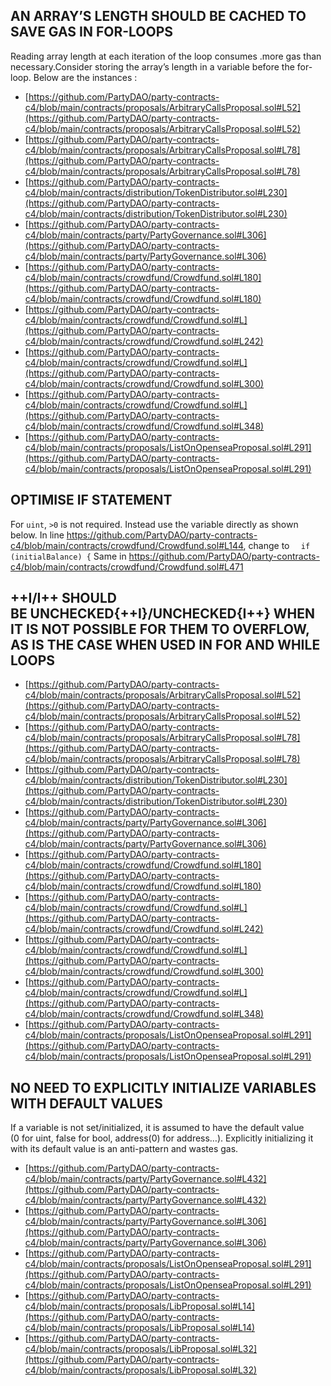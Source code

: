 ## AN ARRAY’S LENGTH SHOULD BE CACHED TO SAVE GAS IN FOR-LOOPS
Reading array length at each iteration of the loop consumes .more gas than necessary.Consider storing the array’s length in a variable before the for-loop. Below are the instances :
- [https://github.com/PartyDAO/party-contracts-c4/blob/main/contracts/proposals/ArbitraryCallsProposal.sol#L52](https://github.com/PartyDAO/party-contracts-c4/blob/main/contracts/proposals/ArbitraryCallsProposal.sol#L52)
- [https://github.com/PartyDAO/party-contracts-c4/blob/main/contracts/proposals/ArbitraryCallsProposal.sol#L78](https://github.com/PartyDAO/party-contracts-c4/blob/main/contracts/proposals/ArbitraryCallsProposal.sol#L78)
- [https://github.com/PartyDAO/party-contracts-c4/blob/main/contracts/distribution/TokenDistributor.sol#L230](https://github.com/PartyDAO/party-contracts-c4/blob/main/contracts/distribution/TokenDistributor.sol#L230)
- [https://github.com/PartyDAO/party-contracts-c4/blob/main/contracts/party/PartyGovernance.sol#L306](https://github.com/PartyDAO/party-contracts-c4/blob/main/contracts/party/PartyGovernance.sol#L306)
- [https://github.com/PartyDAO/party-contracts-c4/blob/main/contracts/crowdfund/Crowdfund.sol#L180](https://github.com/PartyDAO/party-contracts-c4/blob/main/contracts/crowdfund/Crowdfund.sol#L180)
- [https://github.com/PartyDAO/party-contracts-c4/blob/main/contracts/crowdfund/Crowdfund.sol#L](https://github.com/PartyDAO/party-contracts-c4/blob/main/contracts/crowdfund/Crowdfund.sol#L242)
- [https://github.com/PartyDAO/party-contracts-c4/blob/main/contracts/crowdfund/Crowdfund.sol#L](https://github.com/PartyDAO/party-contracts-c4/blob/main/contracts/crowdfund/Crowdfund.sol#L300)
- [https://github.com/PartyDAO/party-contracts-c4/blob/main/contracts/crowdfund/Crowdfund.sol#L](https://github.com/PartyDAO/party-contracts-c4/blob/main/contracts/crowdfund/Crowdfund.sol#L348)
- [https://github.com/PartyDAO/party-contracts-c4/blob/main/contracts/proposals/ListOnOpenseaProposal.sol#L291](https://github.com/PartyDAO/party-contracts-c4/blob/main/contracts/proposals/ListOnOpenseaProposal.sol#L291)

## OPTIMISE IF STATEMENT
For `uint`, `>0` is not required. Instead use the variable directly as shown below. 
In line 
https://github.com/PartyDAO/party-contracts-c4/blob/main/contracts/crowdfund/Crowdfund.sol#L144, 
change to 
`  if (initialBalance) {`
Same in https://github.com/PartyDAO/party-contracts-c4/blob/main/contracts/crowdfund/Crowdfund.sol#L471

## ++I/I++ SHOULD BE UNCHECKED{++I}/UNCHECKED{I++} WHEN IT IS NOT POSSIBLE FOR THEM TO OVERFLOW, AS IS THE CASE WHEN USED IN FOR AND WHILE LOOPS

- [https://github.com/PartyDAO/party-contracts-c4/blob/main/contracts/proposals/ArbitraryCallsProposal.sol#L52](https://github.com/PartyDAO/party-contracts-c4/blob/main/contracts/proposals/ArbitraryCallsProposal.sol#L52)
- [https://github.com/PartyDAO/party-contracts-c4/blob/main/contracts/proposals/ArbitraryCallsProposal.sol#L78](https://github.com/PartyDAO/party-contracts-c4/blob/main/contracts/proposals/ArbitraryCallsProposal.sol#L78)
- [https://github.com/PartyDAO/party-contracts-c4/blob/main/contracts/distribution/TokenDistributor.sol#L230](https://github.com/PartyDAO/party-contracts-c4/blob/main/contracts/distribution/TokenDistributor.sol#L230)
- [https://github.com/PartyDAO/party-contracts-c4/blob/main/contracts/party/PartyGovernance.sol#L306](https://github.com/PartyDAO/party-contracts-c4/blob/main/contracts/party/PartyGovernance.sol#L306)
- [https://github.com/PartyDAO/party-contracts-c4/blob/main/contracts/crowdfund/Crowdfund.sol#L180](https://github.com/PartyDAO/party-contracts-c4/blob/main/contracts/crowdfund/Crowdfund.sol#L180)
- [https://github.com/PartyDAO/party-contracts-c4/blob/main/contracts/crowdfund/Crowdfund.sol#L](https://github.com/PartyDAO/party-contracts-c4/blob/main/contracts/crowdfund/Crowdfund.sol#L242)
- [https://github.com/PartyDAO/party-contracts-c4/blob/main/contracts/crowdfund/Crowdfund.sol#L](https://github.com/PartyDAO/party-contracts-c4/blob/main/contracts/crowdfund/Crowdfund.sol#L300)
- [https://github.com/PartyDAO/party-contracts-c4/blob/main/contracts/crowdfund/Crowdfund.sol#L](https://github.com/PartyDAO/party-contracts-c4/blob/main/contracts/crowdfund/Crowdfund.sol#L348)
- [https://github.com/PartyDAO/party-contracts-c4/blob/main/contracts/proposals/ListOnOpenseaProposal.sol#L291](https://github.com/PartyDAO/party-contracts-c4/blob/main/contracts/proposals/ListOnOpenseaProposal.sol#L291)


## NO NEED TO EXPLICITLY INITIALIZE VARIABLES WITH DEFAULT VALUES
If a variable is not set/initialized, it is assumed to have the default value (0 for uint, false for bool, address(0) for address…). Explicitly initializing it with its default value is an anti-pattern and wastes gas.

- [https://github.com/PartyDAO/party-contracts-c4/blob/main/contracts/party/PartyGovernance.sol#L432](https://github.com/PartyDAO/party-contracts-c4/blob/main/contracts/party/PartyGovernance.sol#L432)
- [https://github.com/PartyDAO/party-contracts-c4/blob/main/contracts/party/PartyGovernance.sol#L306](https://github.com/PartyDAO/party-contracts-c4/blob/main/contracts/party/PartyGovernance.sol#L306)
- [https://github.com/PartyDAO/party-contracts-c4/blob/main/contracts/proposals/ListOnOpenseaProposal.sol#L291](https://github.com/PartyDAO/party-contracts-c4/blob/main/contracts/proposals/ListOnOpenseaProposal.sol#L291)
- [https://github.com/PartyDAO/party-contracts-c4/blob/main/contracts/proposals/LibProposal.sol#L14](https://github.com/PartyDAO/party-contracts-c4/blob/main/contracts/proposals/LibProposal.sol#L14)
- [https://github.com/PartyDAO/party-contracts-c4/blob/main/contracts/proposals/LibProposal.sol#L32](https://github.com/PartyDAO/party-contracts-c4/blob/main/contracts/proposals/LibProposal.sol#L32)

